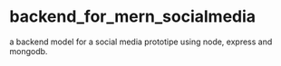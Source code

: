 # backend_for_mern_socialmedia

a backend model for a social media prototipe using node, express and mongodb.
